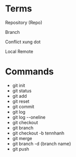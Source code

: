 # Terms

Repository (Repo)

Branch

Conflict xung dot

Local
Remote



# Commands

- git init
- git status
- git add
- git reset
- git commit
- git log
- git log --oneline
- git checkout 
- git branch
- git checkout -b tennhanh
- git merge
- git branch -d {branch name}
- git push
